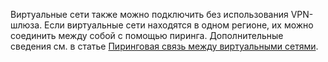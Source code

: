 Виртуальные сети также можно подключить без использования VPN-шлюза. Если виртуальные сети находятся в одном регионе, их можно соединить между собой с помощью пиринга. Дополнительные сведения см. в статье [Пиринговая связь между виртуальными сетями](../articles/virtual-network/virtual-network-peering-overview.md).



<!--HONumber=Nov16_HO2-->


